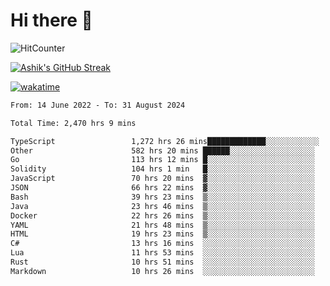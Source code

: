 # Hi there 👋

![HitCounter](https://hits.seeyoufarm.com/api/count/incr/badge.svg?url=https%3A%2F%2Fgithub.com%2Fashrhmn1212%2Fhit-counter)

<!-- ![Contribution Graph](https://github-readme-activity-graph.cyclic.app/graph?username=ashrhmn) -->


<!-- [![Top Langs](https://github-readme-stats.vercel.app/api/top-langs/?username=ashrhmn&layout=compact&theme=synthwave&langs_count=10&card_width=445)](https://github.com/anuraghazra/github-readme-stats) -->

[![Ashik's GitHub Streak](https://github-readme-streak-stats.herokuapp.com/?user=ashrhmn&theme=blood&fire=DD7F1C&background=151515&dates=9f9f9f&border=DD2727)](https://git.io/streak-stats)

<!-- ![Ashik's GitHub stats](https://github-readme-stats.vercel.app/api/?username=ashrhmn&show_icons=true&title_color=fff&icon_color=79ff97&text_color=9f9f9f&bg_color=151515) -->

[![wakatime](https://wakatime.com/badge/user/3df86613-ba63-4631-8e65-0ff18e7becad.svg)](https://wakatime.com/@3df86613-ba63-4631-8e65-0ff18e7becad)

<!--START_SECTION:waka-->

```txt
From: 14 June 2022 - To: 31 August 2024

Total Time: 2,470 hrs 9 mins

TypeScript                 1,272 hrs 26 mins█████████████░░░░░░░░░░░░   51.52 %
Other                      582 hrs 20 mins ██████░░░░░░░░░░░░░░░░░░░   23.58 %
Go                         113 hrs 12 mins █░░░░░░░░░░░░░░░░░░░░░░░░   04.58 %
Solidity                   104 hrs 1 min   █░░░░░░░░░░░░░░░░░░░░░░░░   04.21 %
JavaScript                 70 hrs 20 mins  ▓░░░░░░░░░░░░░░░░░░░░░░░░   02.85 %
JSON                       66 hrs 22 mins  ▓░░░░░░░░░░░░░░░░░░░░░░░░   02.69 %
Bash                       39 hrs 23 mins  ▒░░░░░░░░░░░░░░░░░░░░░░░░   01.59 %
Java                       23 hrs 46 mins  ▒░░░░░░░░░░░░░░░░░░░░░░░░   00.96 %
Docker                     22 hrs 26 mins  ▒░░░░░░░░░░░░░░░░░░░░░░░░   00.91 %
YAML                       21 hrs 48 mins  ▒░░░░░░░░░░░░░░░░░░░░░░░░   00.88 %
HTML                       19 hrs 23 mins  ▒░░░░░░░░░░░░░░░░░░░░░░░░   00.78 %
C#                         13 hrs 16 mins  ░░░░░░░░░░░░░░░░░░░░░░░░░   00.54 %
Lua                        11 hrs 53 mins  ░░░░░░░░░░░░░░░░░░░░░░░░░   00.48 %
Rust                       10 hrs 51 mins  ░░░░░░░░░░░░░░░░░░░░░░░░░   00.44 %
Markdown                   10 hrs 26 mins  ░░░░░░░░░░░░░░░░░░░░░░░░░   00.42 %
```

<!--END_SECTION:waka-->


<!--### Most Used Languages
<img src="https://wakatime.com/share/@ashrhmn/24ecb986-5bf8-4607-af7f-0aab08908d8c.png" />

### Favourite Tools
<img src="https://wakatime.com/share/@ashrhmn/f4e08015-f3bc-460a-9228-95a3ba11c604.png" />-->

